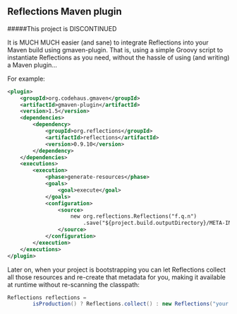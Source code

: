 Reflections Maven plugin
------------------------

#####This project is DISCONTINUED

It is MUCH MUCH easier (and sane) to integrate Reflections into your Maven build using gmaven-plugin.
That is, using a simple Groovy script to instantiate Reflections as you need, without the hassle of using (and writing) a Maven plugin...

For example:

```xml
<plugin>
    <groupId>org.codehaus.gmaven</groupId>
    <artifactId>gmaven-plugin</artifactId>
    <version>1.5</version>
    <dependencies>
        <dependency>
            <groupId>org.reflections</groupId>
            <artifactId>reflections</artifactId>
            <version>0.9.10</version>
        </dependency>
    </dependencies>
    <executions>
        <execution>
            <phase>generate-resources</phase>
            <goals>
                <goal>execute</goal>
            </goals>
            <configuration>
                <source>
                    new org.reflections.Reflections("f.q.n")
                        .save("${project.build.outputDirectory}/META-INF/reflections/${project.artifactId}-reflections.xml")
                </source>
            </configuration>
        </execution>
    </executions>
</plugin>
```

Later on, when your project is bootstrapping you can let Reflections collect all those resources and re-create that metadata for you, 
making it available at runtime without re-scanning the classpath:

```java
Reflections reflections =
        isProduction() ? Reflections.collect() : new Reflections("your.package.here");
```
